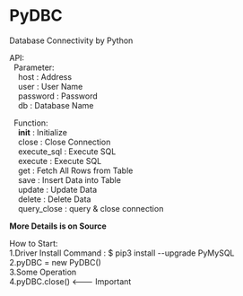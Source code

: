 # PyDBC
Database Connectivity by Python<br>

API:<br>
&nbsp;&nbsp;Parameter:<br>
&nbsp;&nbsp;&nbsp;&nbsp;host : Address<br>
&nbsp;&nbsp;&nbsp;&nbsp;user : User Name<br>
&nbsp;&nbsp;&nbsp;&nbsp;password : Password<br>
&nbsp;&nbsp;&nbsp;&nbsp;db : Database Name<br>
  
&nbsp;&nbsp;Function:<br>
&nbsp;&nbsp;&nbsp;&nbsp;__init__ : Initialize<br>
&nbsp;&nbsp;&nbsp;&nbsp;close : Close Connection<br>
&nbsp;&nbsp;&nbsp;&nbsp;execute_sql : Execute SQL<br>
&nbsp;&nbsp;&nbsp;&nbsp;execute : Execute SQL<br>
&nbsp;&nbsp;&nbsp;&nbsp;get : Fetch All Rows from Table<br>
&nbsp;&nbsp;&nbsp;&nbsp;save : Insert Data into Table<br>
&nbsp;&nbsp;&nbsp;&nbsp;update : Update Data<br>
&nbsp;&nbsp;&nbsp;&nbsp;delete : Delete Data<br>
&nbsp;&nbsp;&nbsp;&nbsp;query_close : query & close connection
 
<strong>More Details is on Source</strong><br>

How to Start:<br>
1.Driver Install Command : $ pip3 install --upgrade PyMySQL<br>
2.pyDBC = new PyDBC()<br>
3.Some Operation<br>
4.pyDBC.close()  <--- Important<br>
